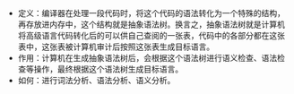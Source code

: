 - 定义：编译器在处理一段代码时，将这个代码的语法转化为一个特殊的结构，再存放进内存中，这个结构就是抽象语法树。换言之，抽象语法树就是计算机将高级语言代码转化后的可以供自己查阅的一张表，代码中的各部分都在这张表中，这张表被计算机审计后按照这张表生成目标语言。
- 作用：计算机在生成抽象语法树后，会根据这个语法树进行语义检查、语法检查等操作，最终根据这个语法树生成目标语言。
- 如何：进行词法分析、语法分析、语义分析。